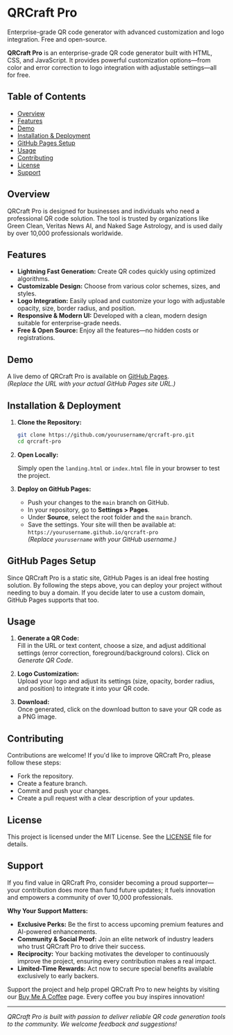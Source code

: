 # QRCraft Pro

Enterprise-grade QR code generator with advanced customization and logo integration. Free and open-source.

**QRCraft Pro** is an enterprise-grade QR code generator built with HTML, CSS, and JavaScript. It provides powerful customization options—from color and error correction to logo integration with adjustable settings—all for free.

## Table of Contents

- [Overview](#overview)
- [Features](#features)
- [Demo](#demo)
- [Installation & Deployment](#installation--deployment)
- [GitHub Pages Setup](#github-pages-setup)
- [Usage](#usage)
- [Contributing](#contributing)
- [License](#license)
- [Support](#support)

## Overview

QRCraft Pro is designed for businesses and individuals who need a professional QR code solution. The tool is trusted by organizations like Green Clean, Veritas News AI, and Naked Sage Astrology, and is used daily by over 10,000 professionals worldwide.

## Features

- **Lightning Fast Generation:** Create QR codes quickly using optimized algorithms.
- **Customizable Design:** Choose from various color schemes, sizes, and styles.
- **Logo Integration:** Easily upload and customize your logo with adjustable opacity, size, border radius, and position.
- **Responsive & Modern UI:** Developed with a clean, modern design suitable for enterprise-grade needs.
- **Free & Open Source:** Enjoy all the features—no hidden costs or registrations.

## Demo

A live demo of QRCraft Pro is available on [GitHub Pages](https://yourusername.github.io/qrcraft-pro).  
*(Replace the URL with your actual GitHub Pages site URL.)*

## Installation & Deployment

1. **Clone the Repository:**

   ```bash
   git clone https://github.com/yourusername/qrcraft-pro.git
   cd qrcraft-pro
   ```

2. **Open Locally:**

   Simply open the `landing.html` or `index.html` file in your browser to test the project.

3. **Deploy on GitHub Pages:**

   - Push your changes to the `main` branch on GitHub.
   - In your repository, go to **Settings > Pages**.
   - Under **Source**, select the root folder and the `main` branch.
   - Save the settings. Your site will then be available at:  
     `https://yourusername.github.io/qrcraft-pro`  
     *(Replace `yourusername` with your GitHub username.)*

## GitHub Pages Setup

Since QRCraft Pro is a static site, GitHub Pages is an ideal free hosting solution. By following the steps above, you can deploy your project without needing to buy a domain. If you decide later to use a custom domain, GitHub Pages supports that too.

## Usage

1. **Generate a QR Code:**  
   Fill in the URL or text content, choose a size, and adjust additional settings (error correction, foreground/background colors). Click on *Generate QR Code*.

2. **Logo Customization:**  
   Upload your logo and adjust its settings (size, opacity, border radius, and position) to integrate it into your QR code.

3. **Download:**  
   Once generated, click on the download button to save your QR code as a PNG image.

## Contributing

Contributions are welcome! If you'd like to improve QRCraft Pro, please follow these steps:
- Fork the repository.
- Create a feature branch.
- Commit and push your changes.
- Create a pull request with a clear description of your updates.

## License

This project is licensed under the MIT License. See the [LICENSE](LICENSE) file for details.

## Support

If you find value in QRCraft Pro, consider becoming a proud supporter—your contribution does more than fund future updates; it fuels innovation and empowers a community of over 10,000 professionals.

**Why Your Support Matters:**

- **Exclusive Perks:** Be the first to access upcoming premium features and AI-powered enhancements.
- **Community & Social Proof:** Join an elite network of industry leaders who trust QRCraft Pro to drive their success.
- **Reciprocity:** Your backing motivates the developer to continuously improve the project, ensuring every contribution makes a real impact.
- **Limited-Time Rewards:** Act now to secure special benefits available exclusively to early backers.

Support the project and help propel QRCraft Pro to new heights by visiting our [Buy Me A Coffee](https://www.buymeacoffee.com/yourusername) page. Every coffee you buy inspires innovation!

---

_QRCraft Pro is built with passion to deliver reliable QR code generation tools to the community. We welcome feedback and suggestions!_

